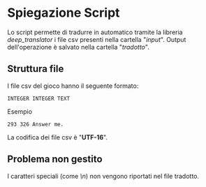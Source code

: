 # Spiegazione Script
Lo script permette di tradurre in automatico tramite la libreria _deep_translator_ i file csv presenti nella cartella "_input_". Output dell'operazione è salvato nella cartella "_tradotto_".

## Struttura file

I file csv del gioco hanno il seguente formato:

```
INTEGER INTEGER TEXT
```
Esempio
```
293	326	Answer me.
```

La codifica dei file csv è "__UTF-16__".

## Problema non gestito

I caratteri speciali (come _\n_) non vengono riportati nel file tradotto.
